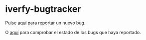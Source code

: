 # iverfy-bugtracker
Pulse [aquí](https://github.com/adrianlopez87/iverfy-bugtracker/issues/new) para reportar un nuevo bug.  

O [aquí](https://github.com/adrianlopez87/iverfy-bugtracker/issues) para comprobar el estado de los bugs que haya reportado.
